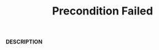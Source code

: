 ﻿---
category: 4xx
code: 412
cover: https://firebasestorage.googleapis.com/v0/b/capy-http.appspot.com/o/Capy412.png?alt=media
coverAlt: Precondition Failed
description: Precondition Failed
pubDate: 2014-06-01
tags:
- 4xx
title: Precondition Failed
---

__DESCRIPTION__